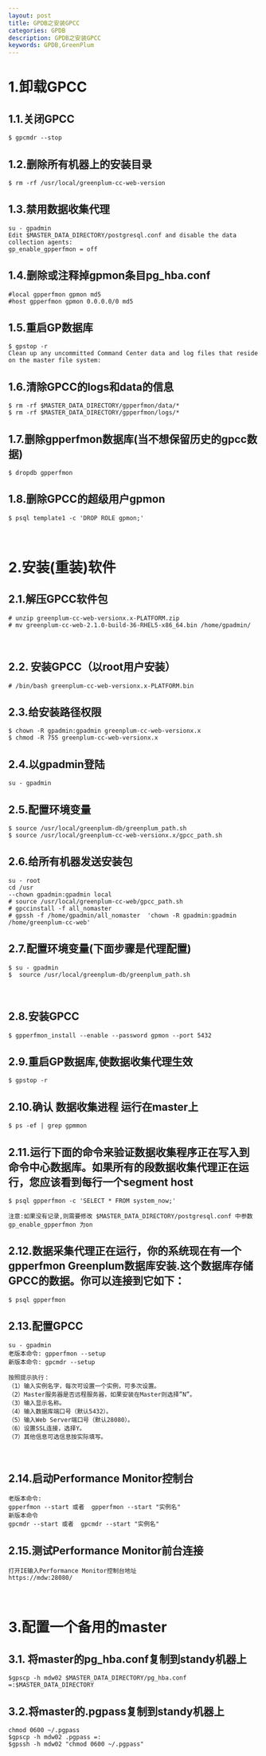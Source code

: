 ```yaml
---
layout: post
title: GPDB之安装GPCC 
categories: GPDB
description: GPDB之安装GPCC 
keywords: GPDB,GreenPlum
---
```


# 1.卸载GPCC
## 1.1.关闭GPCC
```shell
$ gpcmdr --stop
```
## 1.2.删除所有机器上的安装目录
```shell
$ rm -rf /usr/local/greenplum-cc-web-version
```
## 1.3.禁用数据收集代理
```shell
su - gpadmin
Edit $MASTER_DATA_DIRECTORY/postgresql.conf and disable the data collection agents:
gp_enable_gpperfmon = off
```
## 1.4.删除或注释掉gpmon条目pg_hba.conf
```shell
#local gpperfmon gpmon md5
#host gpperfmon gpmon 0.0.0.0/0 md5
```
## 1.5.重启GP数据库
```shell
$ gpstop -r
Clean up any uncommitted Command Center data and log files that reside on the master file system:
```
## 1.6.清除GPCC的logs和data的信息
```shell
$ rm -rf $MASTER_DATA_DIRECTORY/gpperfmon/data/*
$ rm -rf $MASTER_DATA_DIRECTORY/gpperfmon/logs/*
```
## 1.7.删除gpperfmon数据库(当不想保留历史的gpcc数据)
```shell
$ dropdb gpperfmon
```

## 1.8.删除GPCC的超级用户gpmon
```shell
$ psql template1 -c 'DROP ROLE gpmon;'
```
 
# 2.安装(重装)软件
## 2.1.解压GPCC软件包
```shell
# unzip greenplum-cc-web-versionx.x-PLATFORM.zip
# mv greenplum-cc-web-2.1.0-build-36-RHEL5-x86_64.bin /home/gpadmin/
```
 
## 2.2. 安装GPCC（以root用户安装）
```shell
# /bin/bash greenplum-cc-web-versionx.x-PLATFORM.bin
```
## 2.3.给安装路径权限
```shell
$ chown -R gpadmin:gpadmin greenplum-cc-web-versionx.x
$ chmod -R 755 greenplum-cc-web-versionx.x
```

## 2.4.以gpadmin登陆
```shell
su - gpadmin
```

## 2.5.配置环境变量
```shell
$ source /usr/local/greenplum-db/greenplum_path.sh
$ source /usr/local/greenplum-cc-web-versionx.x/gpcc_path.sh
```

## 2.6.给所有机器发送安装包
```shell
su - root
cd /usr
--chown gpadmin:gpadmin local
# source /usr/local/greenplum-cc-web/gpcc_path.sh
# gpccinstall -f all_nomaster  
# gpssh -f /home/gpadmin/all_nomaster  'chown -R gpadmin:gpadmin /home/greenplum-cc-web'
```
## 2.7.配置环境变量(下面步骤是代理配置)
```shell
$ su - gpadmin
$  source /usr/local/greenplum-db/greenplum_path.sh
```
 
## 2.8.安装GPCC
```shell
$ gpperfmon_install --enable --password gpmon --port 5432
```

## 2.9.重启GP数据库,使数据收集代理生效
```shell
$ gpstop -r
```

## 2.10.确认 数据收集进程 运行在master上
```shell
$ ps -ef | grep gpmmon
```

## 2.11.运行下面的命令来验证数据收集程序正在写入到命令中心数据库。如果所有的段数据收集代理正在运行，您应该看到每行一个segment host
```shell
$ psql gpperfmon -c 'SELECT * FROM system_now;'

注意:如果没有记录,则需要修改 $MASTER_DATA_DIRECTORY/postgresql.conf 中参数gp_enable_gpperfmon 为on
```
## 2.12.数据采集代理正在运行，你的系统现在有一个gpperfmon Greenplum数据库安装.这个数据库存储GPCC的数据。你可以连接到它如下：
```shell
$ psql gpperfmon
```
## 2.13.配置GPCC
```shell
su - gpadmin
老版本命令: gpperfmon --setup
新版本命令: gpcmdr --setup
 
按照提示执行：
（1）输入实例名字，每次可设置一个实例，可多次设置。
（2）Master服务器是否远程服务器，如果安装在Master则选择”N”。
（3）输入显示名称。
（4）输入数据库端口号（默认5432）。
（5）输入Web Server端口号（默认28080）。
（6）设置SSL连接，选择Y。
（7）其他信息可选信息按实际填写。
```
 

## 2.14.启动Performance Monitor控制台
```shell 
老版本命令: 
gpperfmon --start 或者  gpperfmon --start "实例名"
新版本命令
gpcmdr --start 或者  gpcmdr --start "实例名"
```

## 2.15.测试Performance Monitor前台连接
```shell
打开IE输入Performance Monitor控制台地址
https://mdw:28080/
```
 
# 3.配置一个备用的master
## 3.1. 将master的pg_hba.conf复制到standy机器上
```shell
$gpscp -h mdw02 $MASTER_DATA_DIRECTORY/pg_hba.conf =:$MASTER_DATA_DIRECTORY
```

## 3.2.将master的.pgpass复制到standy机器上
```shell
chmod 0600 ~/.pgpass
$gpscp -h mdw02 .pgpass =:
$gpssh -h mdw02 "chmod 0600 ~/.pgpass"
```
